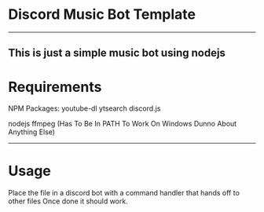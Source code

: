 # Discord Music Bot Template
---
This is just a simple music bot using nodejs
---

# Requirements
NPM Packages:
  youtube-dl
  ytsearch
  discord.js

nodejs
ffmpeg (Has To Be In PATH To Work On Windows Dunno About Anything Else)

---
# Usage

Place the file in a discord bot with a command handler that hands off to other files
Once done it should work.
